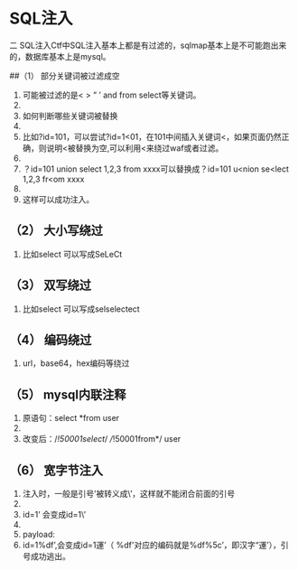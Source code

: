 # SQL注入

二 SQL注入Ctf中SQL注入基本上都是有过滤的，sqlmap基本上是不可能跑出来的，数据库基本上是mysql。

 ##（1）   部分关键词被过滤成空

1. 可能被过滤的是<  >  ”  ’ and from select等关键词。
2. ​
3. 如何判断哪些关键词被替换
4. ​
5. 比如?id=101，可以尝试?id=1<01，在101中间插入关键词<，如果页面仍然正确，则说明<被替换为空,可以利用<来绕过waf或者过滤。
6. ​
7. ？id=101 union select 1,2,3 from xxxx可以替换成？id=101 u<nion se<lect 1,2,3 fr<om xxxx
8. ​
9. 这样可以成功注入。

## （2）   大小写绕过

1. 比如select 可以写成SeLeCt

## （3）   双写绕过

1. 比如select 可以写成selselectect

## （4）   编码绕过

1. url，base64，hex编码等绕过

## （5）   mysql内联注释

1. 原语句：select *from user
2. ​
3. 改变后：/*!50001select*/ */*!50001from*/ user

## （6）   宽字节注入

1. 注入时，一般是引号’被转义成\’，这样就不能闭合前面的引号
2. ​
3. id=1’   会变成id=1\’
4. ​
5. payload:
6. id=1%df’,会变成id=1運’（ %df\'对应的编码就是%df%5c’，即汉字“運’），引号成功逃出。